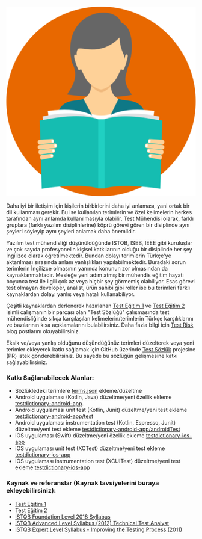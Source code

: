 ![Test Sozluk](src/img/dictionary.png)


Daha iyi bir iletişim için kişilerin birbirlerini daha iyi anlaması, yani ortak bir dil kullanması gerekir. Bu ise kullanılan terimlerin ve özel kelimelerin herkes tarafından aynı anlamda kullanılmasıyla olabilir. Test Mühendisi olarak, farklı gruplara (farklı yazılım disiplinlerine) köprü görevi gören bir disiplinde aynı şeyleri söyleyip aynı şeyleri anlamak daha önemlidir. 

Yazılım test mühendisliği düşünüldüğünde ISTQB, ISEB, IEEE gibi kuruluşlar ve çok sayıda profesyonelin kişisel katkılarının olduğu bir disiplinde her şey İngilizce olarak öğretilmektedir. Bundan dolayı terimlerin Türkçe'ye aktarılması sırasında anlam yanlışlıkları yapılabilmektedir. Buradaki sorun terimlerin İngilizce olmasının yanında konunun zor olmasından da kaynaklanmaktadır. Mesleğe yeni adım atmış bir mühendis eğitim hayatı boyunca test ile ilgili çok az veya hiçbir şey görmemiş olabiliyor. Esas görevi test olmayan developer, analist, ürün sahibi gibi roller ise bu terimleri farklı kaynaklardan dolayı yanlış veya hatalı kullanabiliyor. 

Çeşitli kaynaklardan derlenerek hazırlanan [Test Eğitim 1](https://www.slideshare.net/MesutGne/test-mhendisliine-giri-eitimi-blm-1) ve [Test Eğitim 2](https://www.slideshare.net/MesutGne/test-mhendisliine-giri-eitimi-blm-2) isimli çalışmanın bir parçası olan "Test Sözlüğü" çalışmasında test mühendisliğinde sıkça karşılaşılan kelimelerin/terimlerin Türkçe karşılıklarını ve bazılarının kısa açıklamalarını bulabilirsiniz. Daha fazla bilgi için [Test Risk](http://www.testrisk.com) blog postlarını okuyabilirsiniz.

Eksik ve/veya yanlış olduğunu düşündüğünüz terimleri düzelterek veya yeni terimler ekleyerek katkı sağlamak için GitHub üzerinde [Test Sözlük](https://github.com/gunesmes/testsozluk) projesine (PR) istek gönderebilirsiniz. Bu sayede bu sözlüğün gelişmesine katkı sağlayabilirsiniz.

### Katkı Sağlanabilecek Alanlar:
  * Sözlükledeki terimlere [terms.json](https://github.com/gunesmes/testsozluk/blob/master/terms.json) ekleme/düzeltme
  * Android uygulaması (Kotlin, Java) düzeltme/yeni özellik ekleme [testdictionary-android-app](https://github.com/gunesmes/testdictionary-android-app).
  * Android uygulaması unit test (Kotlin, Junit) düzeltme/yeni test ekleme [testdictionary-android-app/test](https://github.com/gunesmes/testdictionary-android-app/app/src/test/java/testrisk/dictionary)
  * Android uygulaması instrumentation test (Kotlin, Espresso, Junit) düzeltme/yeni test ekleme [testdictionary-android-app/androidTest](https://github.com/gunesmes/testdictionary-android-app/app/src/testAndroid/java/testrisk/dictionary)
  * iOS uygulaması (Swift) düzeltme/yeni özellik ekleme [testdictionary-ios-app](https://github.com/gunesmes/testdictionary-ios-app)
  * iOS uygulaması unit test (XCTest) düzeltme/yeni test ekleme [testdictionary-ios-app](https://github.com/gunesmes/testdictionary-ios-app)
  * iOS uygulaması instrumentation test (XCUITest) düzeltme/yeni test ekleme [testdictionary-ios-app](https://github.com/gunesmes/testdictionary-ios-app)

### Kaynak ve referanslar (Kaynak tavsiyelerini buraya ekleyebilirsiniz):
  * [Test Eğitim 1](https://www.slideshare.net/MesutGne/test-mhendisliine-giri-eitimi-blm-1)
  * [Test Eğitim 2](https://www.slideshare.net/MesutGne/test-mhendisliine-giri-eitimi-blm-2)
  * [ISTQB Foundation Level 2018 Syllabus](https://www.istqb.org/downloads/send/51-ctfl2018/208-ctfl-2018-syllabus.html)
  * [ISTQB Advanced Level Syllabus (2012) Technical Test Analyst](https://www.istqb.org/downloads/send/10-advanced-level-syllabus-2012/55-advanced-level-syllabus-2012-technical-test-analyst.html)
  * [ISTQB Expert Level Syllabus - Improving the Testing Process (2011)](https://www.istqb.org/downloads/send/12-expert-level-documents/75-expert-level-syllabus-improving-the-testing-process-2011.html)
